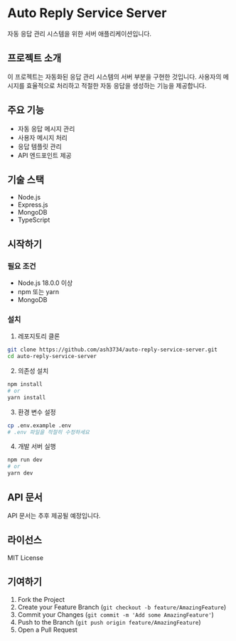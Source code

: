 # Auto Reply Service Server

자동 응답 관리 시스템을 위한 서버 애플리케이션입니다.

## 프로젝트 소개

이 프로젝트는 자동화된 응답 관리 시스템의 서버 부분을 구현한 것입니다. 사용자의 메시지를 효율적으로 처리하고 적절한 자동 응답을 생성하는 기능을 제공합니다.

## 주요 기능

- 자동 응답 메시지 관리
- 사용자 메시지 처리
- 응답 템플릿 관리
- API 엔드포인트 제공

## 기술 스택

- Node.js
- Express.js
- MongoDB
- TypeScript

## 시작하기

### 필요 조건

- Node.js 18.0.0 이상
- npm 또는 yarn
- MongoDB

### 설치

1. 레포지토리 클론
```bash
git clone https://github.com/ash3734/auto-reply-service-server.git
cd auto-reply-service-server
```

2. 의존성 설치
```bash
npm install
# or
yarn install
```

3. 환경 변수 설정
```bash
cp .env.example .env
# .env 파일을 적절히 수정하세요
```

4. 개발 서버 실행
```bash
npm run dev
# or
yarn dev
```

## API 문서

API 문서는 추후 제공될 예정입니다.

## 라이선스

MIT License

## 기여하기

1. Fork the Project
2. Create your Feature Branch (`git checkout -b feature/AmazingFeature`)
3. Commit your Changes (`git commit -m 'Add some AmazingFeature'`)
4. Push to the Branch (`git push origin feature/AmazingFeature`)
5. Open a Pull Request 